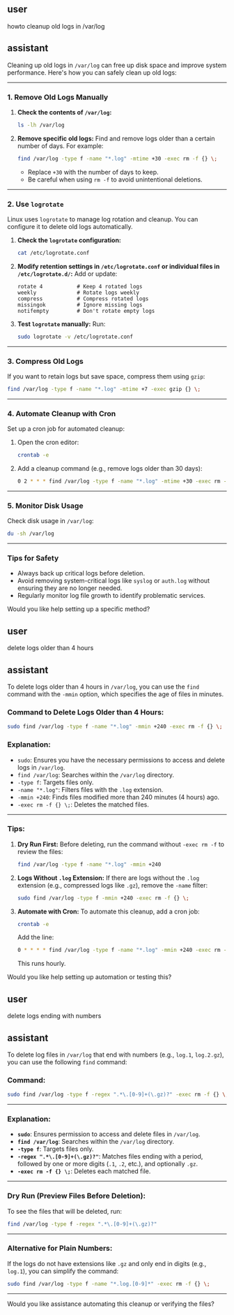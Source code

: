 ## user
howto cleanup old logs in /var/log
## assistant

Cleaning up old logs in `/var/log` can free up disk space and improve system performance. Here's how you can safely clean up old logs:

---

### **1. Remove Old Logs Manually**
1. **Check the contents of `/var/log`:**
   ```bash
   ls -lh /var/log
   ```
2. **Remove specific old logs:**
   Find and remove logs older than a certain number of days. For example:
   ```bash
   find /var/log -type f -name "*.log" -mtime +30 -exec rm -f {} \;
   ```
   - Replace `+30` with the number of days to keep.
   - Be careful when using `rm -f` to avoid unintentional deletions.

---

### **2. Use `logrotate`**
Linux uses `logrotate` to manage log rotation and cleanup. You can configure it to delete old logs automatically.

1. **Check the `logrotate` configuration:**
   ```bash
   cat /etc/logrotate.conf
   ```
2. **Modify retention settings in `/etc/logrotate.conf` or individual files in `/etc/logrotate.d/`:**
   Add or update:
   ```text
   rotate 4           # Keep 4 rotated logs
   weekly             # Rotate logs weekly
   compress           # Compress rotated logs
   missingok          # Ignore missing logs
   notifempty         # Don't rotate empty logs
   ```
3. **Test `logrotate` manually:**
   Run:
   ```bash
   sudo logrotate -v /etc/logrotate.conf
   ```

---

### **3. Compress Old Logs**
If you want to retain logs but save space, compress them using `gzip`:
```bash
find /var/log -type f -name "*.log" -mtime +7 -exec gzip {} \;
```

---

### **4. Automate Cleanup with Cron**
Set up a cron job for automated cleanup:
1. Open the cron editor:
   ```bash
   crontab -e
   ```
2. Add a cleanup command (e.g., remove logs older than 30 days):
   ```bash
   0 2 * * * find /var/log -type f -name "*.log" -mtime +30 -exec rm -f {} \;
   ```

---

### **5. Monitor Disk Usage**
Check disk usage in `/var/log`:
```bash
du -sh /var/log
```

---

### **Tips for Safety**
- Always back up critical logs before deletion.
- Avoid removing system-critical logs like `syslog` or `auth.log` without ensuring they are no longer needed.
- Regularly monitor log file growth to identify problematic services.

Would you like help setting up a specific method?
## user
delete logs older than 4 hours
## assistant
To delete logs older than 4 hours in `/var/log`, you can use the `find` command with the `-mmin` option, which specifies the age of files in minutes.

### Command to Delete Logs Older than 4 Hours:
```bash
sudo find /var/log -type f -name "*.log" -mmin +240 -exec rm -f {} \;
```

### Explanation:
- `sudo`: Ensures you have the necessary permissions to access and delete logs in `/var/log`.
- `find /var/log`: Searches within the `/var/log` directory.
- `-type f`: Targets files only.
- `-name "*.log"`: Filters files with the `.log` extension.
- `-mmin +240`: Finds files modified more than 240 minutes (4 hours) ago.
- `-exec rm -f {} \;`: Deletes the matched files.

---

### Tips:
1. **Dry Run First:**
   Before deleting, run the command without `-exec rm -f` to review the files:
   ```bash
   find /var/log -type f -name "*.log" -mmin +240
   ```

2. **Logs Without `.log` Extension:**
   If there are logs without the `.log` extension (e.g., compressed logs like `.gz`), remove the `-name` filter:
   ```bash
   sudo find /var/log -type f -mmin +240 -exec rm -f {} \;
   ```

3. **Automate with Cron:**
   To automate this cleanup, add a cron job:
   ```bash
   crontab -e
   ```
   Add the line:
   ```bash
   0 * * * * find /var/log -type f -name "*.log" -mmin +240 -exec rm -f {} \;
   ```
   This runs hourly.

Would you like help setting up automation or testing this?
## user
delete logs ending  with numbers
## assistant
To delete log files in `/var/log` that end with numbers (e.g., `log.1`, `log.2.gz`), you can use the following `find` command:

### Command:
```bash
sudo find /var/log -type f -regex ".*\.[0-9]+(\.gz)?" -exec rm -f {} \;
```

---

### Explanation:
- **`sudo`**: Ensures permission to access and delete files in `/var/log`.
- **`find /var/log`**: Searches within the `/var/log` directory.
- **`-type f`**: Targets files only.
- **`-regex ".*\.[0-9]+(\.gz)?"`**: Matches files ending with a period, followed by one or more digits (`.1`, `.2`, etc.), and optionally `.gz`.
- **`-exec rm -f {} \;`**: Deletes each matched file.

---

### Dry Run (Preview Files Before Deletion):
To see the files that will be deleted, run:
```bash
find /var/log -type f -regex ".*\.[0-9]+(\.gz)?"
```

---

### Alternative for Plain Numbers:
If the logs do not have extensions like `.gz` and only end in digits (e.g., `log.1`), you can simplify the command:
```bash
sudo find /var/log -type f -name "*.log.[0-9]*" -exec rm -f {} \;
```

---

Would you like assistance automating this cleanup or verifying the files?